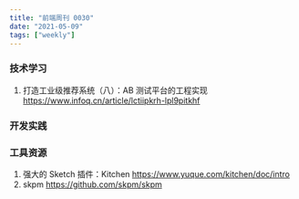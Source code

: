 ```yaml
---
title: "前端周刊 0030"
date: "2021-05-09"
tags: ["weekly"]
---
```


### 技术学习
1. 打造工业级推荐系统（八）：AB 测试平台的工程实现 https://www.infoq.cn/article/lctiipkrh-lpl9pitkhf

### 开发实践

### 工具资源
1. 强大的 Sketch 插件：Kitchen https://www.yuque.com/kitchen/doc/intro
2. skpm https://github.com/skpm/skpm